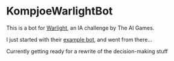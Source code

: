 KompjoeWarlightBot
==================

This is a bot for [Warlight][1], an IA challenge by The AI Games.

I just started with their [example bot][2], and went from there...

Currently getting ready for a rewrite of the decision-making stuff

[1]: http://theaigames.com/competitions/warlight-ai-challenge "Warlight"
[2]: https://github.com/theaigames/conquest-engine/tree/master/bot "example bot"

